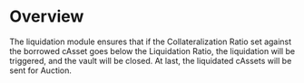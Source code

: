 # Overview

The liquidation module ensures that if the Collateralization Ratio set against the borrowed cAsset goes below the Liquidation Ratio, the liquidation will be triggered, and the vault will be closed. At last, the liquidated cAssets will be sent for Auction.

